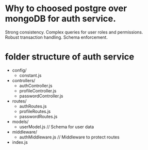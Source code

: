 # Why to choosed postgre over mongoDB for auth service. 
Strong consistency.
Complex queries for user roles and permissions.
Robust transaction handling.
Schema enforcement.

# folder structure of auth service 
  - config/
    - constant.js  
  - controllers/
    - authController.js
    - profileController.js
    - passwordController.js
  - routes/
    - authRoutes.js
    - profileRoutes.js
    - passwordRoutes.js
  - models/
    - userModel.js       // Schema for user data
  - middleware/
    - authMiddleware.js  // Middleware to protect routes
  - index.js
